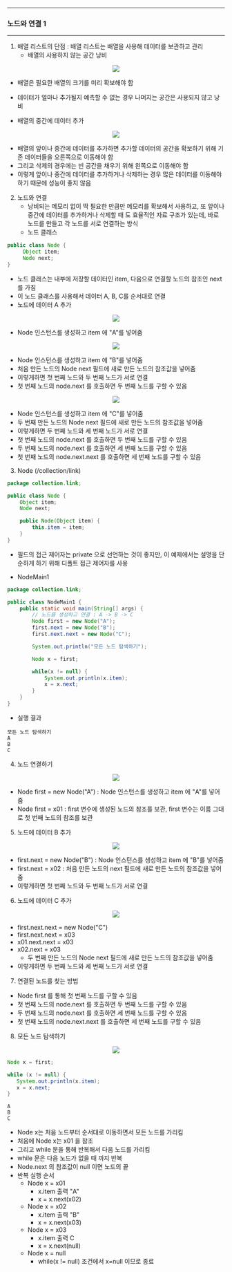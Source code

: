 -----
### 노드와 연결 1
-----
1. 배열 리스트의 단점 : 배열 리스트는 배열을 사용해 데이터를 보관하고 관리
   - 배열의 사용하지 않는 공간 낭비
<div align="center">
<img src="https://github.com/user-attachments/assets/f78d524b-aa63-42d4-b9dc-62b8c42afe9e">
</div>

  - 배열은 필요한 배열의 크기를 미리 확보해야 함
  - 데이터가 얼마나 추가될지 예측할 수 없는 경우 나머지는 공간은 사용되지 않고 낭비

  - 배열의 중간에 데이터 추가
<div align="center">
<img src="https://github.com/user-attachments/assets/a1830954-c5cb-4414-a7a7-b6c9643bccfe">
</div>

  - 배열의 앞이나 중간에 데이터를 추가하면 추가할 데이터의 공간을 확보하기 위해 기존 데이터들을 오른쪽으로 이동해야 함
  - 그리고 삭제의 경우에는 빈 공간을 채우기 위해 왼쪽으로 이동해야 함
  - 이렇게 앞이나 중간에 데이터를 추가하거나 삭제하는 경우 많은 데이터를 이동해야 하기 때문에 성능이 좋지 않음

2. 노드와 연결
   - 낭비되는 메모리 없이 딱 필요한 만큼만 메모리를 확보해서 사용하고, 또 앞이나 중간에 데이터를 추가하거나 삭제할 때 도 효율적인 자료 구조가 있는데, 바로 노드를 만들고 각 노드를 서로 연결하는 방식
   - 노드 클래스
```java
public class Node {
     Object item;
     Node next;
}
```
  - 노드 클래스는 내부에 저장할 데이터인 item, 다음으로 연결할 노드의 참조인 next를 가짐
  - 이 노드 클래스를 사용해서 데이터 A, B, C를 순서대로 연결
  - 노드에 데이터 A 추가
<div align="center">
<img src="https://github.com/user-attachments/assets/d9a67867-affd-49e3-af0e-575eadc17fb8">
</div>

  - Node 인스턴스를 생성하고 item 에 "A"를 넣어줌

<div align="center">
<img src="https://github.com/user-attachments/assets/13bfd2b7-6890-4b72-8d53-47fa0801c8f9">
</div>

  - Node 인스턴스를 생성하고 item 에 "B"를 넣어줌
  - 처음 만든 노드의 Node next 필드에 새로 만든 노드의 참조값을 넣어줌
  - 이렇게하면 첫 번째 노드와 두 번째 노드가 서로 연결
  - 첫 번째 노드의 node.next 를 호출하면 두 번째 노드를 구할 수 있음

<div align="center">
<img src="https://github.com/user-attachments/assets/35381230-4047-4e76-8f0c-8d350a4375d7">
</div>

  - Node 인스턴스를 생성하고 item 에 "C"를 넣어줌
  - 두 번째 만든 노드의 Node next 필드에 새로 만든 노드의 참조값을 넣어줌
  - 이렇게하면 두 번째 노드와 세 번째 노드가 서로 연결
  - 첫 번째 노드의 node.next 를 호출하면 두 번째 노드를 구할 수 있음
  - 두 번째 노드의 node.next 를 호출하면 세 번째 노드를 구할 수 있음
  - 첫 번째 노드의 node.next.next 를 호출하면 세 번째 노드를 구할 수 있음

3. Node (/collection/link)
```java
package collection.link;

public class Node {
    Object item;
    Node next;

    public Node(Object item) {
        this.item = item;
    }
}
```
   - 필드의 접근 제어자는 private 으로 선언하는 것이 좋지만, 이 예제에서는 설명을 단순하게 하기 위해 디폴트 접근 제어자를 사용
     
   - NodeMain1
```java
package collection.link;

public class NodeMain1 {
    public static void main(String[] args) {
        // 노드를 생성하고 연결 : A -> B -> C
        Node first = new Node("A");
        first.next = new Node("B");
        first.next.next = new Node("C");

        System.out.println("모든 노드 탐색하기");

        Node x = first;

        while(x != null) {
            System.out.println(x.item);
            x = x.next;
        }
    }
}
```
   - 실행 결과
```
모든 노드 탐색하기
A
B
C
```

4. 노드 연결하기
<div align="center">
<img src="https://github.com/user-attachments/assets/82c34638-ca54-463e-95af-3d122d131506">
</div>

  - Node first = new Node("A") : Node 인스턴스를 생성하고 item 에 "A"를 넣어줌
  - Node first = x01 : first 변수에 생성된 노드의 참조를 보관, first 변수는 이름 그대로 첫 번째 노드의 참조를 보관

5. 노드에 데이터 B 추가
<div align="center">
<img src="https://github.com/user-attachments/assets/137637e8-6bf3-4366-80d9-2d5e8a66bf52">
</div>

  - first.next = new Node("B") : Node 인스턴스를 생성하고 item 에 "B"를 넣어줌
  - first.next = x02 : 처음 만든 노드의 next 필드에 새로 만든 노드의 참조값을 넣어줌
  - 이렇게하면 첫 번째 노드와 두 번째 노드가 서로 연결

6. 노드에 데이터 C 추가
<div align="center">
<img src="https://github.com/user-attachments/assets/f177a055-949d-4234-8564-9cebe9671791">
</div>

  - first.next.next = new Node("C")
  - first.next.next = x03
  - x01.next.next = x03
  - x02.next = x03
     + 두 번째 만든 노드의 Node next 필드에 새로 만든 노드의 참조값을 넣어줌
  - 이렇게하면 두 번째 노드와 세 번째 노드가 서로 연결

7. 연결된 노드를 찾는 방법
  - Node first 를 통해 첫 번째 노드를 구할 수 있음
  - 첫 번째 노드의 node.next 를 호출하면 두 번째 노드를 구할 수 있음
  - 두 번째 노드의 node.next 를 호출하면 세 번째 노드를 구할 수 있음
  - 첫 번째 노드의 node.next.next 를 호출하면 세 번째 노드를 구할 수 있음

8. 모든 노드 탐색하기
<div align="center">
<img src="https://github.com/user-attachments/assets/736a33c4-608a-4791-b596-9bb3d1756ee8">
</div>

```java
Node x = first;

while (x != null) {
   System.out.println(x.item);
   x = x.next;
}
```
```
A
B
C
```
  - Node x는 처음 노드부터 순서대로 이동하면서 모든 노드를 가리킴
  - 처음에 Node x는 x01 을 참조
  - 그리고 while 문을 통해 반복해서 다음 노드를 가리킴
  - while 문은 다음 노드가 없을 때 까지 반복
  - Node.next 의 참조값이 null 이면 노드의 끝
  - 반복 실행 순서
    + Node x = x01
      * x.item 출력 "A"
      * x = x.next(x02)
    + Node x = x02
      * x.item 출력 "B"
      * x = x.next(x03)
    + Node x = x03
      *  x.item 출력 C
      * x = x.next(null)
    + Node x = null
      * while(x != null) 조건에서 x=null 이므로 종료
